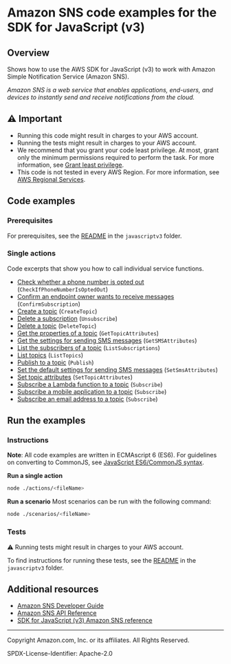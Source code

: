 <!--Generated by WRITEME on 2023-07-28 19:56:39.603212 (UTC)-->
# Amazon SNS code examples for the SDK for JavaScript (v3)

## Overview

Shows how to use the AWS SDK for JavaScript (v3) to work with Amazon Simple Notification Service (Amazon SNS).

<!--custom.overview.start-->
<!--custom.overview.end-->

*Amazon SNS is a web service that enables applications, end-users, and devices to instantly send and receive notifications from the cloud.*

## ⚠ Important

* Running this code might result in charges to your AWS account.
* Running the tests might result in charges to your AWS account.
* We recommend that you grant your code least privilege. At most, grant only the minimum permissions required to perform the task. For more information, see [Grant least privilege](https://docs.aws.amazon.com/IAM/latest/UserGuide/best-practices.html#grant-least-privilege).
* This code is not tested in every AWS Region. For more information, see [AWS Regional Services](https://aws.amazon.com/about-aws/global-infrastructure/regional-product-services).

<!--custom.important.start-->
<!--custom.important.end-->

## Code examples

### Prerequisites

For prerequisites, see the [README](../../README.md#Prerequisites) in the `javascriptv3` folder.


<!--custom.prerequisites.start-->
<!--custom.prerequisites.end-->

### Single actions

Code excerpts that show you how to call individual service functions.

* [Check whether a phone number is opted out](actions/check-if-phone-number-is-opted-out.js#L8) (`CheckIfPhoneNumberIsOptedOut`)
* [Confirm an endpoint owner wants to receive messages](actions/confirm-subscription.js#L8) (`ConfirmSubscription`)
* [Create a topic](actions/create-topic.js#L8) (`CreateTopic`)
* [Delete a subscription](actions/unsubscribe.js#L8) (`Unsubscribe`)
* [Delete a topic](actions/delete-topic.js#L7) (`DeleteTopic`)
* [Get the properties of a topic](actions/get-topic-attributes.js#L7) (`GetTopicAttributes`)
* [Get the settings for sending SMS messages](actions/get-sms-attributes.js#L8) (`GetSMSAttributes`)
* [List the subscribers of a topic](actions/list-subscriptions-by-topic.js#L8) (`ListSubscriptions`)
* [List topics](actions/list-topics.js#L8) (`ListTopics`)
* [Publish to a topic](actions/publish-topic.js#L8) (`Publish`)
* [Set the default settings for sending SMS messages](actions/set-sms-attribute-type.js#L8) (`SetSmsAttributes`)
* [Set topic attributes](actions/set-topic-attributes.js#L8) (`SetTopicAttributes`)
* [Subscribe a Lambda function to a topic](actions/subscribe-lambda.js#L8) (`Subscribe`)
* [Subscribe a mobile application to a topic](actions/subscribe-app.js#L8) (`Subscribe`)
* [Subscribe an email address to a topic](actions/subscribe-email.js#L8) (`Subscribe`)

## Run the examples

### Instructions

**Note**: All code examples are written in ECMAscript 6 (ES6). For guidelines on converting to CommonJS, see
[JavaScript ES6/CommonJS syntax](https://docs.aws.amazon.com/sdk-for-javascript/v3/developer-guide/sdk-examples-javascript-syntax.html).

**Run a single action**

```bash
node ./actions/<fileName>
```

**Run a scenario**
Most scenarios can be run with the following command:
```bash
node ./scenarios/<fileName>
```

<!--custom.instructions.start-->
<!--custom.instructions.end-->



### Tests

⚠ Running tests might result in charges to your AWS account.


To find instructions for running these tests, see the [README](../../README.md#Tests)
in the `javascriptv3` folder.



<!--custom.tests.start-->
<!--custom.tests.end-->

## Additional resources

* [Amazon SNS Developer Guide](https://docs.aws.amazon.com/sns/latest/dg/welcome.html)
* [Amazon SNS API Reference](https://docs.aws.amazon.com/sns/latest/api/welcome.html)
* [SDK for JavaScript (v3) Amazon SNS reference](https://docs.aws.amazon.com/AWSJavaScriptSDK/v3/latest/client/sns)

<!--custom.resources.start-->
<!--custom.resources.end-->

---

Copyright Amazon.com, Inc. or its affiliates. All Rights Reserved.

SPDX-License-Identifier: Apache-2.0